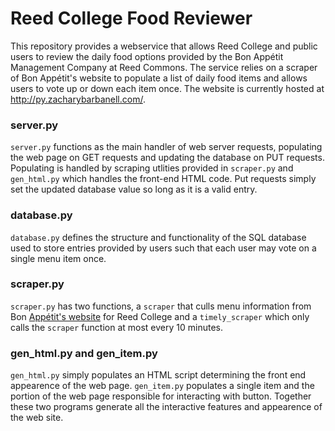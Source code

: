 # Reed College Food Reviewer

This repository provides a webservice that allows Reed College and public users to review the daily food options provided by the Bon Appétit Management Company at Reed Commons. The service relies on a scraper of Bon Appétit's website to populate a list of daily food items and allows users to vote up or down each item once.  The website is currently hosted at http://py.zacharybarbanell.com/.

### server.py

`server.py` functions as the main handler of web server requests, populating the web page on GET requests and updating the database on PUT requests. Populating is handled by scraping utlities provided in `scraper.py` and `gen_html.py` which handles the front-end HTML code. Put requests simply set the updated database value so long as it is a valid entry.

### database.py

`database.py` defines the structure and functionality of the SQL database used to store entries provided by users such that each user may vote on a single menu item once. 

### scraper.py

`scraper.py` has two functions, a `scraper` that culls menu information from Bon [Appétit's website](https://reed.cafebonappetit.com/) for Reed College and a `timely_scraper` which only calls the `scraper` function at most every 10 minutes.

### gen_html.py and gen_item.py

`gen_html.py` simply populates an HTML script determining the front end appearence of the web page. `gen_item.py` populates a single item and the portion of the web page responsible for interacting with button. Together these two programs generate all the interactive features and appearence of the web site.
